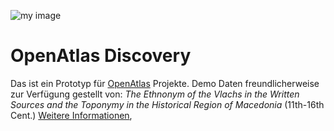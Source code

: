 ![my image](/OpenAtlas_Logo.svg)
# OpenAtlas Discovery

Das ist ein Prototyp für [OpenAtlas](https://openatlas.eu/) Projekte. Demo Daten freundlicherweise zur Verfügung gestellt von: *The Ethnonym of the Vlachs in the Written Sources and the Toponymy in the Historical Region of Macedonia* (11th-16th Cent.) [Weitere Informationen](http://dpp.oeaw.ac.at/index.php?seite=CaseStudies&amp;submenu=skopje),

